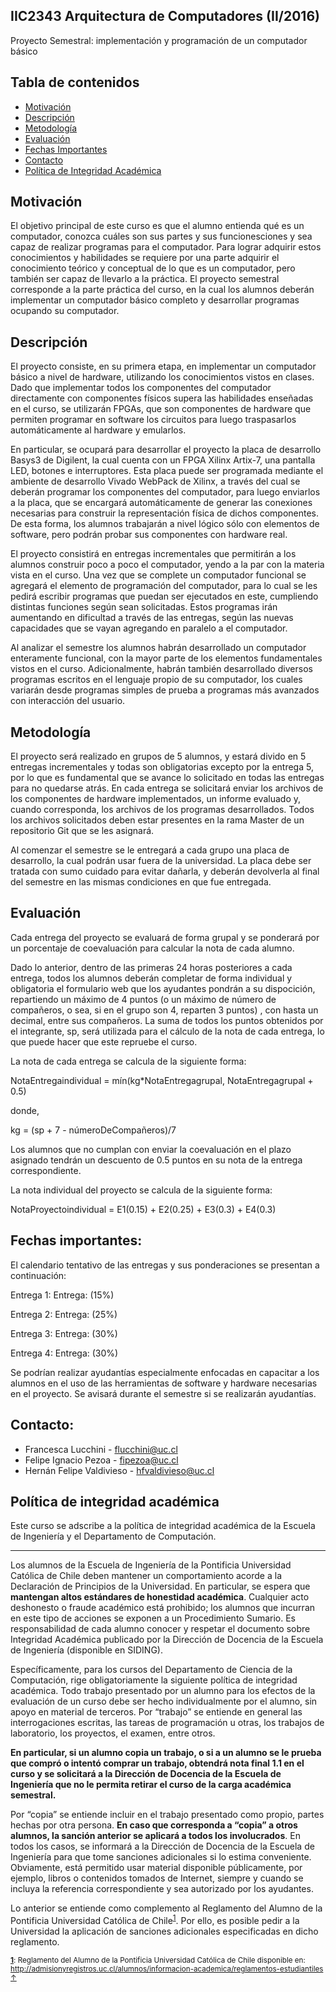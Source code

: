 ## IIC2343 Arquitectura de Computadores (II/2016)
Proyecto Semestral: implementación y programación de un computador básico

## Tabla de contenidos
 * [Motivación](#motivación)
 * [Descripción](#descripción) 
 * [Metodología](#metodología)
 * [Evaluación](#evaluación)
 * [Fechas Importantes](#fechas-importantes)
 * [Contacto](#contacto)
 * [Política de Integridad Académica](#política-de-integridad-académica)

## Motivación
El objetivo principal de este curso es que el alumno entienda qué es un computador, conozca cuáles son
sus partes y sus funcionesciones y sea capaz de realizar programas para el computador. Para lograr adquirir
estos conocimientos y habilidades se requiere por una parte adquirir el conocimiento teórico y conceptual de
lo que es un computador, pero también ser capaz de llevarlo a la práctica. El proyecto semestral corresponde
a la parte práctica del curso, en la cual los alumnos deberán implementar un computador básico completo
y desarrollar programas ocupando su computador.


## Descripción
El proyecto consiste, en su primera etapa, en implementar un computador básico a nivel de hardware,
utilizando los conocimientos vistos en clases. Dado que implementar todos los componentes del computador
directamente con componentes físicos supera las habilidades enseñadas en el curso, se utilizarán FPGAs,
que son componentes de hardware que permiten programar en software los circuitos para luego traspasarlos
automáticamente al hardware y emularlos.

En particular, se ocupará para desarrollar el proyecto la placa de desarrollo Basys3 de Digilent, la cual
cuenta con un FPGA Xilinx Artix-7, una pantalla LED, botones e interruptores. Esta placa puede ser
programada mediante el ambiente de desarrollo Vivado WebPack de Xilinx, a través del cual se deberán
programar los componentes del computador, para luego enviarlos a la placa, que se encargará automáticamente
de generar las conexiones necesarias para construir la representación física de dichos componentes.
De esta forma, los alumnos trabajarán a nivel lógico sólo con elementos de software, pero podrán probar sus
componentes con hardware real.

El proyecto consistirá en entregas incrementales que permitirán a los alumnos construir poco a poco el
computador, yendo a la par con la materia vista en el curso. Una vez que se complete un computador funcional
se agregará el elemento de programación del computador, para lo cual se les pedirá escribir programas
que puedan ser ejecutados en este, cumpliendo distintas funciones según sean solicitadas. Estos programas
irán aumentando en dificultad a través de las entregas, según las nuevas capacidades que se vayan agregando
en paralelo a el computador.

Al analizar el semestre los alumnos habrán desarrollado un computador enteramente funcional, con la
mayor parte de los elementos fundamentales vistos en el curso. Adicionalmente, habrán también desarrollado
diversos programas escritos en el lenguaje propio de su computador, los cuales variarán desde programas
simples de prueba a programas más avanzados con interacción del usuario.

## Metodología
El proyecto será realizado en grupos de 5 alumnos, y estará divido en 5 entregas incrementales y
todas son obligatorias excepto por la entrega 5, por lo que es fundamental que se avance lo solicitado en
todas las entregas para no quedarse atrás. En cada entrega se solicitará enviar los archivos de los componentes
de hardware implementados, un informe evaluado y, cuando corresponda, los archivos de los programas
desarrollados. Todos los archivos solicitados deben estar presentes en la rama Master de un repositorio Git
que se les asignará.

Al comenzar el semestre se le entregará a cada grupo una placa de desarrollo, la cual podrán usar fuera
de la universidad. La placa debe ser tratada con sumo cuidado para evitar dañarla, y deberán
devolverla al final del semestre en las mismas condiciones en que fue entregada.

## Evaluación
Cada entrega del proyecto se evaluará de forma grupal y se ponderará por un porcentaje de coevaluación
para calcular la nota de cada alumno.

Dado lo anterior, dentro de las primeras 24 horas posteriores a cada entrega, todos los alumnos
deberán completar de forma individual y obligatoria el formulario web que los ayudantes pondrán a su
dispocición, repartiendo un máximo de 4 puntos (o un máximo de número de compañeros, o sea, si en el grupo son 4, reparten 3 puntos) , con hasta un decimal, entre sus compañeros. La suma de
todos los puntos obtenidos por el integrante, sp, será utilizada para el cálculo de la nota de cada entrega, lo
que puede hacer que este repruebe el curso.

La nota de cada entrega se calcula de la siguiente forma:

NotaEntregaindividual = mín(kg*NotaEntregagrupal, NotaEntregagrupal + 0.5)

donde,

kg = (sp + 7 - númeroDeCompañeros)/7

Los alumnos que no cumplan con enviar la coevaluación en el plazo asignado tendrán un descuento de
0.5 puntos en su nota de la entrega correspondiente.

La nota individual del proyecto se calcula de la siguiente forma:

NotaProyectoindividual = E1(0.15) + E2(0.25) + E3(0.3) + E4(0.3)

## Fechas importantes:

El calendario tentativo de las entregas y sus ponderaciones se presentan a continuación:

Entrega 1: Entrega: (15%)

Entrega 2: Entrega: (25%)

Entrega 3: Entrega: (30%)

Entrega 4: Entrega: (30%)

Se podrían realizar ayudantías especialmente enfocadas en capacitar a los alumnos en el uso de las herramientas
de software y hardware necesarias en el proyecto. Se avisará durante el semestre si se realizarán ayudantías.

## Contacto:

- Francesca Lucchini - flucchini@uc.cl
- Felipe Ignacio Pezoa - fipezoa@uc.cl
- Hernán Felipe Valdivieso - hfvaldivieso@uc.cl 

## Política de integridad académica

Este curso se adscribe a la política de integridad académica de la Escuela de Ingeniería y el Departamento de Computación.

---

Los alumnos de la Escuela de Ingeniería de la Pontificia Universidad Católica de Chile deben mantener un comportamiento acorde a la Declaración de Principios de la Universidad.  En particular, se espera que **mantengan altos estándares de honestidad académica**.  Cualquier acto deshonesto o fraude académico está prohibido; los alumnos que incurran en este tipo de acciones se exponen a un Procedimiento Sumario. Es responsabilidad de cada alumno conocer y respetar el documento sobre Integridad Académica publicado por la Dirección de Docencia de la Escuela de Ingeniería (disponible en SIDING).

Específicamente, para los cursos del Departamento de Ciencia de la Computación, rige obligatoriamente la siguiente política de integridad académica. Todo trabajo presentado por un alumno para los efectos de la evaluación de un curso debe ser hecho individualmente por el alumno, sin apoyo en material de terceros.  Por “trabajo” se entiende en general las interrogaciones escritas, las tareas de programación u otras, los trabajos de laboratorio, los proyectos, el examen, entre otros.

**En particular, si un alumno copia un trabajo, o si a un alumno se le prueba que compró o intentó comprar un trabajo, obtendrá nota final 1.1 en el curso y se solicitará a la Dirección de Docencia de la Escuela de Ingeniería que no le permita retirar el curso de la carga académica semestral.**

Por “copia” se entiende incluir en el trabajo presentado como propio, partes hechas por otra persona.  **En caso que corresponda a “copia” a otros alumnos, la sanción anterior se aplicará a todos los involucrados**.  En todos los casos, se informará a la Dirección de Docencia de la Escuela de Ingeniería para que tome sanciones adicionales si lo estima conveniente. Obviamente, está permitido usar material disponible públicamente, por ejemplo, libros o contenidos tomados de Internet, siempre y cuando se incluya la referencia correspondiente y sea autorizado por los ayudantes.

Lo anterior se entiende como complemento al Reglamento del Alumno de la Pontificia Universidad Católica de 
Chile<sup><a name="pucCLBack">[1](#pucCL)</a></sup>.  Por ello, es posible pedir a la Universidad la aplicación de sanciones adicionales especificadas en dicho reglamento.

<sub>**<a name="pucCL">[1](#pucCL)</a>**: Reglamento del Alumno de la Pontificia Universidad Católica de Chile disponible en: http://admisionyregistros.uc.cl/alumnos/informacion-academica/reglamentos-estudiantiles [&#8593;](#pucCLBack)</sub>

